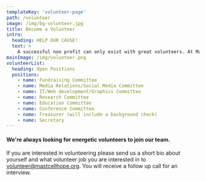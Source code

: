 ```yaml
---
templateKey: 'volunteer-page'
path: /volunteer
image: /img/bg-volunteer.jpg
title: Become a Volunteer
intro:
  heading: HELP OUR CAUSE!
  text: >
    A successful non profit can only exist with great volunteers. At Mast Cell Hope we work cooperatively and with respect for each other. We welcome all members who are patients, caregivers, family members, friends and medical professionals as volunteers.
mainImage: /img/volunteer.png
volunteerList:
  heading: Open Positions
  positions:
    - name: Fundraising Committee
    - name: Media Relations/Social Media Committee
    - name: IT/Web development/Graphics Committee
    - name: Research Committee
    - name: Education Committee
    - name: Conference Committee
    - name: Treasurer (will include a background check)
    - name: Secretary
---
```

#### We're always looking for energetic volunteers to join our team.
If you are interested in volunteering please send us a short bio about yourself and what volunteer job you are interested in to [&#118;&#111;&#108;&#117;&#110;&#116;&#101;&#101;&#114;&#064;&#109;&#097;&#115;&#116;&#099;&#101;&#108;&#108;&#104;&#111;&#112;&#101;&#046;&#111;&#114;&#103;](mailto:&#118;&#111;&#108;&#117;&#110;&#116;&#101;&#101;&#114;&#064;&#109;&#097;&#115;&#116;&#099;&#101;&#108;&#108;&#104;&#111;&#112;&#101;&#046;&#111;&#114;&#103;). You will receive a follow up call for an interview.